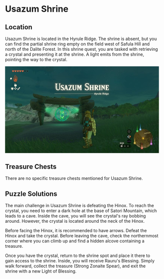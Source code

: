 # Usazum Shrine

## Location

Usazum Shrine is located in the Hyrule Ridge. The shrine is absent, but you can find the partial shrine ring empty on the field west of Safula Hill and north of the Dalite Forest. In this shrine quest, you are tasked with retrieving a crystal and presenting it at the shrine. A light emits from the shrine, pointing the way to the crystal.

![](../images/usazum-00.jpg)

## Treasure Chests

There are no specific treasure chests mentioned for Usazum Shrine.

## Puzzle Solutions

The main challenge in Usazum Shrine is defeating the Hinox. To reach the crystal, you need to enter a dark hole at the base of Satori Mountain, which leads to a cave. Inside the cave, you will see the crystal's ray bobbing around. However, the crystal is located around the neck of the Hinox.

Before facing the Hinox, it is recommended to have arrows. Defeat the Hinox and take the crystal. Before leaving the cave, check the northernmost corner where you can climb up and find a hidden alcove containing a treasure.

Once you have the crystal, return to the shrine spot and place it there to gain access to the shrine. Inside, you will receive Rauru's Blessing. Simply walk forward, collect the treasure (Strong Zonaite Spear), and exit the shrine with a new Light of Blessing.
